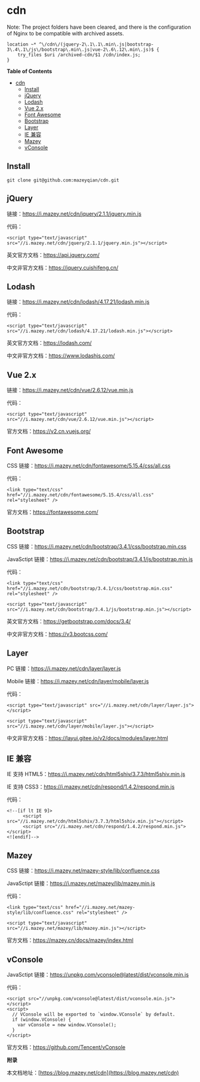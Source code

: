# cdn

Note: The project folders have been cleared, and there is the configuration of Nginx to be compatible with archived assets.

```
location ~* ^\/cdn\/(jquery-2\.1\.1\.min\.js|bootstrap-3\.4\.1\/js\/bootstrap\.min\.js|vue-2\.6\.12\.min\.js)$ {
    try_files $uri /archived-cdn/$1 /cdn/index.js;
}
```

**Table of Contents**

- [cdn](#cdn)
  - [Install](#install)
  - [jQuery](#jquery)
  - [Lodash](#lodash)
  - [Vue 2.x](#vue-2x)
  - [Font Awesome](#font-awesome)
  - [Bootstrap](#bootstrap)
  - [Layer](#layer)
  - [IE 兼容](#ie-兼容)
  - [Mazey](#mazey)
  - [vConsole](#vconsole)

## Install

```
git clone git@github.com:mazeyqian/cdn.git
```

<!-- Page - Begin -->

## jQuery

链接：https://i.mazey.net/cdn/jquery/2.1.1/jquery.min.js

代码：

```
<script type="text/javascript" src="//i.mazey.net/cdn/jquery/2.1.1/jquery.min.js"></script>
```

英文官方文档：https://api.jquery.com/

中文非官方文档：https://jquery.cuishifeng.cn/

## Lodash

链接：https://i.mazey.net/cdn/lodash/4.17.21/lodash.min.js

代码：

```
<script type="text/javascript" src="//i.mazey.net/cdn/lodash/4.17.21/lodash.min.js"></script>
```

英文官方文档：https://lodash.com/

中文非官方文档：https://www.lodashjs.com/

## Vue 2.x

链接：https://i.mazey.net/cdn/vue/2.6.12/vue.min.js

代码：

```
<script type="text/javascript" src="//i.mazey.net/cdn/vue/2.6.12/vue.min.js"></script>
```

官方文档：https://v2.cn.vuejs.org/

## Font Awesome

CSS 链接：https://i.mazey.net/cdn/fontawesome/5.15.4/css/all.css

代码：

```
<link type="text/css" href="//i.mazey.net/cdn/fontawesome/5.15.4/css/all.css" rel="stylesheet" />
```

官方文档：https://fontawesome.com/

## Bootstrap

CSS 链接：https://i.mazey.net/cdn/bootstrap/3.4.1/css/bootstrap.min.css

JavaSctipt 链接：https://i.mazey.net/cdn/bootstrap/3.4.1/js/bootstrap.min.js

代码：

```
<link type="text/css" href="//i.mazey.net/cdn/bootstrap/3.4.1/css/bootstrap.min.css" rel="stylesheet" />

<script type="text/javascript" src="//i.mazey.net/cdn/bootstrap/3.4.1/js/bootstrap.min.js"></script>
```

英文官方文档：https://getbootstrap.com/docs/3.4/

中文非官方文档：https://v3.bootcss.com/

## Layer

PC 链接：https://i.mazey.net/cdn/layer/layer.js

Mobile 链接：https://i.mazey.net/cdn/layer/mobile/layer.js

代码：

```
<script type="text/javascript" src="//i.mazey.net/cdn/layer/layer.js"></script>

<script type="text/javascript" src="//i.mazey.net/cdn/layer/mobile/layer.js"></script>
```

中文非官方文档：https://layui.gitee.io/v2/docs/modules/layer.html

## IE 兼容

IE 支持 HTML5：https://i.mazey.net/cdn/html5shiv/3.7.3/html5shiv.min.js

IE 支持 CSS3：https://i.mazey.net/cdn/respond/1.4.2/respond.min.js

代码：

```
<!--[if lt IE 9]>
      <script src="//i.mazey.net/cdn/html5shiv/3.7.3/html5shiv.min.js"></script>
      <script src="//i.mazey.net/cdn/respond/1.4.2/respond.min.js"></script>
<![endif]-->
```

## Mazey

CSS 链接：https://i.mazey.net/mazey-style/lib/confluence.css

JavaSctipt 链接：https://i.mazey.net/mazey/lib/mazey.min.js

代码：

```
<link type="text/css" href="//i.mazey.net/mazey-style/lib/confluence.css" rel="stylesheet" />

<script type="text/javascript" src="//i.mazey.net/mazey/lib/mazey.min.js"></script>
```

官方文档：https://mazey.cn/docs/mazey/index.html

## vConsole

JavaSctipt 链接：https://unpkg.com/vconsole@latest/dist/vconsole.min.js

代码：

```
<script src="//unpkg.com/vconsole@latest/dist/vconsole.min.js"></script>
<script>
  // VConsole will be exported to `window.VConsole` by default.
  if (window.VConsole) {
    var vConsole = new window.VConsole();
  }
</script>
```

官方文档：https://github.com/Tencent/vConsole

**附录**

本文档地址：[https://blog.mazey.net/cdn](https://blog.mazey.net/cdn)

<!-- Page - End -->
